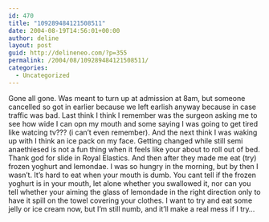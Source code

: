 ```yaml
---
id: 470
title: "109289484121508511"
date: 2004-08-19T14:56:01+00:00
author: deline
layout: post
guid: http://delineneo.com/?p=355
permalink: /2004/08/109289484121508511/
categories:
  - Uncategorized
---
```

Gone all gone. Was meant to turn up at admission at 8am, but someone cancelled so got in earlier because we left earlish anyway because in case traffic was bad. Last think I think I remember was the surgeon asking me to see how wide I can opn my mouth and some saying I was going to get tired like watcing tv??? (i can&#8217;t even remember). And the next think I was waking up with I think an ice pack on my face. Getting changed while still semi anaethiesed is not a fun thing when it feels like your about to roll out of bed. Thank god for slide in Royal Elastics. And then after they made me eat (try) frozen yoghurt and lemondae. I was so hungry in the morning, but by then I wasn&#8217;t. It&#8217;s hard to eat when your mouth is dumb. You cant tell if the frozen yoghurt is in your mouth, let alone whether you swallowed it, nor can you tell whether your aiming the glass of lemondade in the right direction only to have it spill on the towel covering your clothes. I want to try and eat some jelly or ice cream now, but I&#8217;m still numb, and it&#8217;ll make a real mess if I try&#8230;